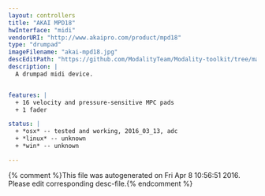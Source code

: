 ```yaml
---
layout: controllers
title: "AKAI MPD18"
hwInterface: "midi"
vendorURI: "http://www.akaipro.com/product/mpd18"
type: "drumpad"
imageFilename: "akai-mpd18.jpg"
descEditPath: "https://github.com/ModalityTeam/Modality-toolkit/tree/master/Modality/MKtlDescriptions//akai-mpd18.desc.scd"
description: |
  A drumpad midi device.


features: |
  + 16 velocity and pressure-sensitive MPC pads
  + 1 fader

status: |
  + *osx* -- tested and working, 2016_03_13, adc
  + *linux* -- unknown
  + *win* -- unknown

---
```

{% comment %}This file was autogenerated on Fri Apr  8 10:56:51 2016. Please edit corresponding desc-file.{% endcomment %}
